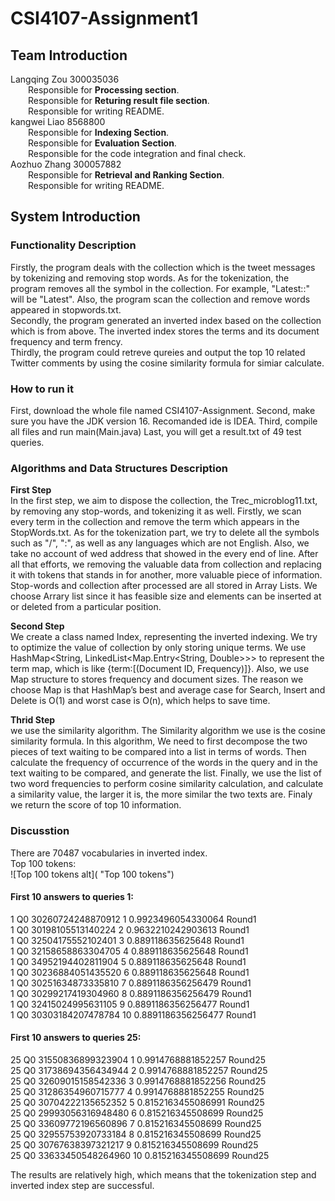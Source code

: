 # CSI4107-Assignment1
## Team Introduction
Langqing Zou 300035036<br>
&emsp;&emsp;Responsible for **Processing section**.<br>
&emsp;&emsp;Responsible for **Returing result file section**.<br>
&emsp;&emsp;Responsible for writing README.<br>
kangwei Liao 8568800<br> 
&emsp;&emsp;Responsible for **Indexing Section**.<br>
&emsp;&emsp;Responsible for **Evaluation Section**.<br>
&emsp;&emsp;Responsible for the code integration and final check.<br>
Aozhuo Zhang 300057882<br>
&emsp;&emsp;Responsible for **Retrieval and Ranking Section**.<br>
&emsp;&emsp;Responsible for writing README.<br>
## System Introduction
### Functionality Description
Firstly, the program deals with the collection which is the tweet messages by tokenizing and removing stop words. As for the tokenization,
the program removes all the symbol in the collection. For example, "Latest::" will be "Latest". Also, the program scan the collection and remove
words appeared in stopwords.txt.<br>
Secondly, the program generated an inverted index based on the collection which is from above. The inverted index stores the terms and its 
document frequency and term frency.<br>
Thirdly, the program could retreve qureies and output the top 10 related Twitter comments by using the cosine similarity formula for simiar calculate. 
### How to run it
First, download the whole file named CSI4107-Assignment.
Second, make sure you have the JDK version 16. Recomanded ide is IDEA.
Third, compile all files and run main(Main.java)
Last, you will get a result.txt of 49 test queries.
### Algorithms and Data Structures Description
**First Step**<br>
In the first step, we aim to dispose the collection, the Trec_microblog11.txt, by removing any stop-words, and tokenizing it as well. Firstly, we scan every term 
in the collection and remove the term which appears in the StopWords.txt.
As for the tokenization part, we try to delete all the symbols such as "/", ":", as well as any languages which are not English. Also, we take no account of wed address that showed in the every end of line. After all that efforts, we removing the valuable data from collection and replacing it with tokens that stands in for another, more valuable piece of information. <br>
Stop-words and collection after processed are all stored in Array Lists. We choose Arrary list since it has feasible size and elements can be inserted at or deleted from a particular position.<br>

**Second Step**<br>
We create a class named Index, representing the inverted indexing. We try to  optimize the value of collection by only storing unique terms. We use HashMap<String, LinkedList<Map.Entry<String, Double>>> to represent the term map, which is like {term:[(Document ID, Frequency)]}. Also, we use Map structure to stores frequency and document sizes. The reason we choose Map is that HashMap’s best and average case for Search, Insert and Delete is O(1) and worst case is O(n), which helps to save time.
<br>

**Thrid Step**<br>
we use the similarity algorithm. The Similarity algorithm we use is the cosine similarity formula. In this algorithm, We need to first decompose the two pieces of text waiting to be compared into a list in terms of words. Then calculate the frequency of occurrence of the words in the query and in the text waiting to be compared, and generate the list. Finally, we use the list of two word frequencies to perform cosine similarity calculation, and calculate a similarity value, the larger it is, the more similar the two texts are. Finaly we return the score of top 10 information.<br>

### Discusstion
There are 70487 vocabularies in inverted index.<br>
Top 100 tokens:<br>
![Top 100 tokens alt]( "Top 100 tokens")

#### First 10 answers to queries 1:
1 Q0 30260724248870912 1 0.9923496054330064 Round1 <br>
1 Q0 30198105513140224 2 0.9632210242903613 Round1<br>
1 Q0 32504175552102401 3 0.889118635625648 Round1<br>
1 Q0 32158658863304705 4 0.889118635625648 Round1<br>
1 Q0 34952194402811904 5 0.889118635625648 Round1<br>
1 Q0 30236884051435520 6 0.889118635625648 Round1<br>
1 Q0 30251634873335810 7 0.8891186356256479 Round1<br>
1 Q0 30299217419304960 8 0.8891186356256479 Round1<br>
1 Q0 32415024995631105 9 0.8891186356256477 Round1<br>
1 Q0 30303184207478784 10 0.8891186356256477 Round1<br>
#### First 10 answers to queries 25:
25 Q0 31550836899323904 1 0.9914768881852257 Round25<br>
25 Q0 31738694356434944 2 0.9914768881852257 Round25<br>
25 Q0 32609015158542336 3 0.9914768881852256 Round25<br>
25 Q0 31286354960715777 4 0.9914768881852255 Round25<br>
25 Q0 30704222135652352 5 0.8152163455086991 Round25<br>
25 Q0 29993056316948480 6 0.815216345508699 Round25<br>
25 Q0 33609772196560896 7 0.815216345508699 Round25<br>
25 Q0 32955753920733184 8 0.815216345508699 Round25<br>
25 Q0 30767638397321217 9 0.815216345508699 Round25<br>
25 Q0 33633450548264960 10 0.815216345508699 Round25<br>

The results are relatively high, which means that the tokenization step and inverted index step are successful.
